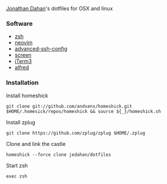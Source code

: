[Jonathan Dahan](http://jonathan.is)'s dotfiles for OSX and linux

### Software

  * [zsh](https://zsh.org)
  * [neovim](https://neovim.io)
  * [advanced-ssh-config](https://github.com/moul/advanced-ssh-config)
  * [screen](https://gnu.org/software/screen/)
  * [iTerm3](https://iterm2.com/version3.html)
  * [alfred](https://alfredapp.com)
  
### Installation

Install homeshick

    git clone git://github.com/andsens/homeshick.git $HOME/.homesick/repos/homeshick && source ${_}/homeshick.sh
    
Install zplug

    git clone https://github.com/zplug/zplug $HOME/.zplug
    
Clone and link the castle

    homeshick --force clone jedahan/dotfiles

Start zsh

    exec zsh
